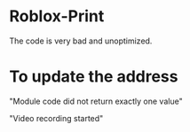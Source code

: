 # Roblox-Print
The code is very bad and unoptimized.
# To update the address
"Module code did not return exactly one value"

"Video recording started"
